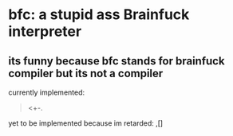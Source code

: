 # bfc: a stupid ass Brainfuck interpreter
## its funny because bfc stands for brainfuck compiler but its not a compiler

currently implemented:
><+-.

yet to be implemented because im retarded:
,[]